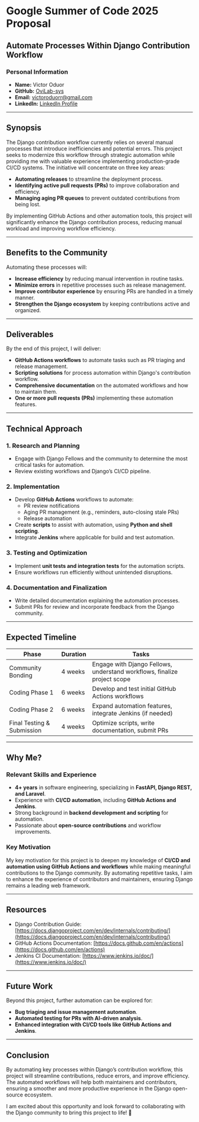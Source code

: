# **Google Summer of Code 2025 Proposal**

## **Automate Processes Within Django Contribution Workflow**

### **Personal Information**
- **Name:** Victor Oduor
- **GitHub:** [OviLab-sys](https://github.com/OviLab-sys)
- **Email:** victoroduorr@gmail.com
- **LinkedIn:** [LinkedIn Profile](https://www.linkedin.com/in/victor-oduor/)

---

## **Synopsis**
The Django contribution workflow currently relies on several manual processes that introduce inefficiencies and potential errors. This project seeks to modernize this workflow through strategic automation while providing me with valuable experience implementing production-grade CI/CD systems. The initiative will concentrate on three key areas:

- **Automating releases** to streamline the deployment process.
- **Identifying active pull requests (PRs)** to improve collaboration and efficiency.
- **Managing aging PR queues** to prevent outdated contributions from being lost.

By implementing GitHub Actions and other automation tools, this project will significantly enhance the Django contribution process, reducing manual workload and improving workflow efficiency.

---

## **Benefits to the Community**
Automating these processes will:
- **Increase efficiency** by reducing manual intervention in routine tasks.
- **Minimize errors** in repetitive processes such as release management.
- **Improve contributor experience** by ensuring PRs are handled in a timely manner.
- **Strengthen the Django ecosystem** by keeping contributions active and organized.

---

## **Deliverables**
By the end of this project, I will deliver:
- **GitHub Actions workflows** to automate tasks such as PR triaging and release management.
- **Scripting solutions** for process automation within Django's contribution workflow.
- **Comprehensive documentation** on the automated workflows and how to maintain them.
- **One or more pull requests (PRs)** implementing these automation features.

---

## **Technical Approach**
### **1. Research and Planning**
- Engage with Django Fellows and the community to determine the most critical tasks for automation.
- Review existing workflows and Django’s CI/CD pipeline.

### **2. Implementation**
- Develop **GitHub Actions** workflows to automate:
  - PR review notifications
  - Aging PR management (e.g., reminders, auto-closing stale PRs)
  - Release automation
- Create **scripts** to assist with automation, using **Python and shell scripting**.
- Integrate **Jenkins** where applicable for build and test automation.

### **3. Testing and Optimization**
- Implement **unit tests and integration tests** for the automation scripts.
- Ensure workflows run efficiently without unintended disruptions.

### **4. Documentation and Finalization**
- Write detailed documentation explaining the automation processes.
- Submit PRs for review and incorporate feedback from the Django community.

---

## **Expected Timeline**
| **Phase** | **Duration** | **Tasks** |
|-----------|------------|------------|
| Community Bonding | 4 weeks | Engage with Django Fellows, understand workflows, finalize project scope |
| Coding Phase 1 | 6 weeks | Develop and test initial GitHub Actions workflows |
| Coding Phase 2 | 6 weeks | Expand automation features, integrate Jenkins (if needed) |
| Final Testing & Submission | 4 weeks | Optimize scripts, write documentation, submit PRs |

---

## **Why Me?**
### **Relevant Skills and Experience**
- **4+ years** in software engineering, specializing in **FastAPI, Django REST, and Laravel**.
- Experience with **CI/CD automation**, including **GitHub Actions and Jenkins**.
- Strong background in **backend development and scripting** for automation.
- Passionate about **open-source contributions** and workflow improvements.

### **Key Motivation**
My key motivation for this project is to deepen my knowledge of **CI/CD and automation using GitHub Actions and workflows** while making meaningful contributions to the Django community. By automating repetitive tasks, I aim to enhance the experience of contributors and maintainers, ensuring Django remains a leading web framework.

---

## **Resources**
- Django Contribution Guide: [https://docs.djangoproject.com/en/dev/internals/contributing/](https://docs.djangoproject.com/en/dev/internals/contributing/)
- GitHub Actions Documentation: [https://docs.github.com/en/actions](https://docs.github.com/en/actions)
- Jenkins CI Documentation: [https://www.jenkins.io/doc/](https://www.jenkins.io/doc/)

---

## **Future Work**
Beyond this project, further automation can be explored for:
- **Bug triaging and issue management automation**.
- **Automated testing for PRs with AI-driven analysis**.
- **Enhanced integration with CI/CD tools like GitHub Actions and Jenkins**.

---

## **Conclusion**
By automating key processes within Django’s contribution workflow, this project will streamline contributions, reduce errors, and improve efficiency. The automated workflows will help both maintainers and contributors, ensuring a smoother and more productive experience in the Django open-source ecosystem.

I am excited about this opportunity and look forward to collaborating with the Django community to bring this project to life! 🚀
